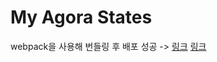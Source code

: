 # My Agora States

webpack을 사용해 번들링 후 배포 성공 -> <a href="https://rosejang2000.github.io/webpack-bundling-practice/" target="_blank">링크</a>
<a href="https://rosejang2000.github.io/webpack-bundling-practice/" target="_blank"> 링크 </a>
